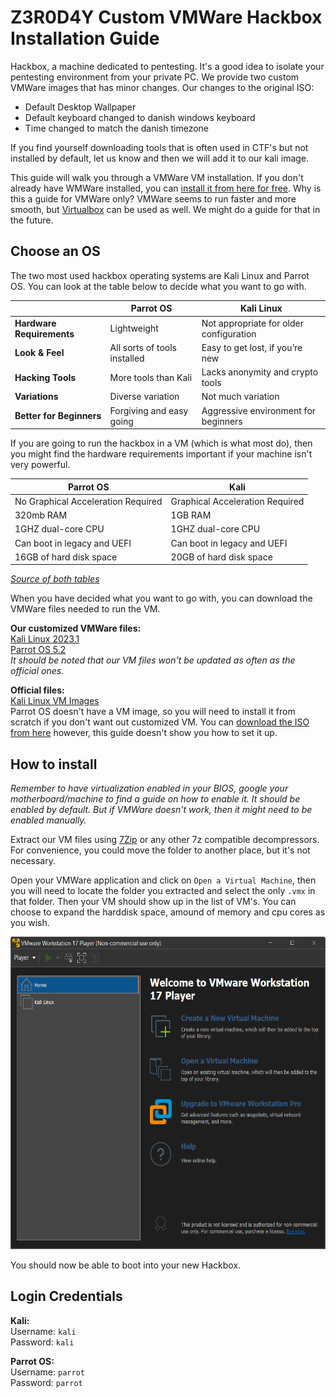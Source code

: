 # Z3R0D4Y Custom VMWare Hackbox Installation Guide

Hackbox, a machine dedicated to pentesting. It's a good idea to isolate your pentesting environment from your private PC. We provide two custom VMWare images that has minor changes. Our changes to the original ISO:

- Default Desktop Wallpaper
- Default keyboard changed to danish windows keyboard
- Time changed to match the danish timezone

If you find yourself downloading tools that is often used in CTF's but not installed by default, let us know and then we will add it to our kali image.

This guide will walk you through a VMWare VM installation. If you don't already have WMWare installed, you can [install it from here for free](https://www.vmware.com/products/workstation-player.html). Why is this a guide for VMWare only? VMWare seems to run faster and more smooth, but [Virtualbox](https://www.virtualbox.org/) can be used as well. We might do a guide for that in the future.

## Choose an OS

The two most used hackbox operating systems are Kali Linux and Parrot OS. You can look at the table below to decide what you want to go with.

|                           | Parrot OS                    | Kali Linux                              |
|---------------------------|------------------------------|-----------------------------------------|
| **Hardware Requirements** | Lightweight                  | Not appropriate for older configuration |
| **Look & Feel**           | All sorts of tools installed | Easy to get lost, if you’re new         |
| **Hacking Tools**         | More tools than Kali         | Lacks anonymity and crypto tools        |
| **Variations**            | Diverse variation            | Not much variation                      |
| **Better for Beginners**  | Forgiving and easy going     | Aggressive environment for beginners    |

If you are going to run the hackbox in a VM (which is what most do), then you might find the hardware requirements important if your machine isn't very powerful.

| Parrot OS                          | Kali                            |
|------------------------------------|---------------------------------|
| No Graphical Acceleration Required | Graphical Acceleration Required |
| 320mb RAM                          | 1GB RAM                         |
| 1GHZ dual-core CPU                 | 1GHZ dual-core CPU              |
| Can boot in legacy and UEFI        | Can boot in legacy and UEFI     |
| 16GB of hard disk space            | 20GB of hard disk space         |

[*Source of both tables*](https://www.edureka.co/blog/parrot-os-vs-kali-linux/)

When you have decided what you want to go with, you can download the VMWare files needed to run the VM.

**Our customized VMWare files:**  
[Kali Linux 2023.1](https://drive.proton.me/urls/Z80S491DJ8#XAQLfAfGp9GK)  
[Parrot OS 5.2](https://drive.proton.me/urls/6VEYKEKRSW#1AJJPIsF5dC2)  
*It should be noted that our VM files won't be updated as often as the official ones.*  

**Official files:**  
[Kali Linux VM Images](https://www.kali.org/get-kali/#kali-virtual-machines)  
Parrot OS doesn't have a VM image, so you will need to install it from scratch if you don't want out customized VM. You can [download the ISO from here](https://www.parrotsec.org/download/) however, this guide doesn't show you how to set it up.  

## How to install

*Remember to have virtualization enabled in your BIOS, google your motherboard/machine to find a guide on how to enable it. It should be enabled by default. But if VMWare doesn't work, then it might need to be enabled manually.*

Extract our VM files using [7Zip](https://www.7-zip.org/download.html) or any other 7z compatible decompressors. For convenience, you could move the folder to another place, but it's not necessary.

Open your VMWare application and click on `Open a Virtual Machine`, then you will need to locate the folder you extracted and select the only `.vmx` in that folder. Then your VM should show up in the list of VM's. You can choose to expand the harddisk space, amound of memory and cpu cores as you wish.

<img src="./images/vmware.png" width="600" height="500">

You should now be able to boot into your new Hackbox.

## Login Credentials

**Kali:**  
Username: `kali`  
Password: `kali`  

**Parrot OS:**  
Username: `parrot`  
Password: `parrot`  
